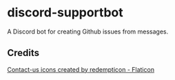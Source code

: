 # discord-supportbot

A Discord bot for creating Github issues from messages.

## Credits

[Contact-us icons created by redempticon - Flaticon]("https://www.flaticon.com/free-icons/contact-us")
